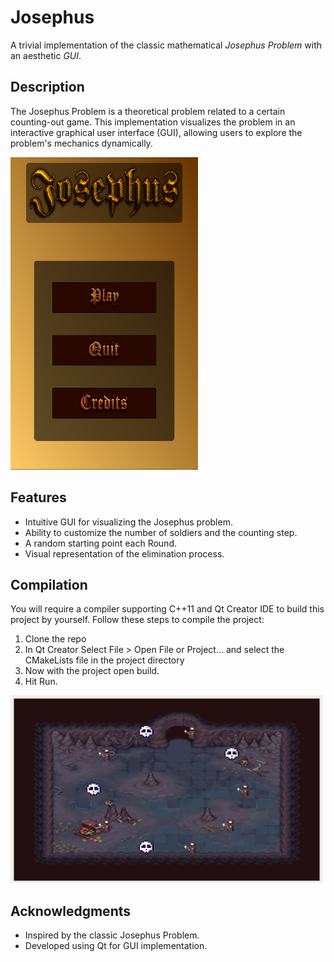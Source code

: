 # Josephus
A trivial implementation of the classic mathematical *Josephus Problem* with an aesthetic *GUI*.

## Description
The Josephus Problem is a theoretical problem related to a certain counting-out game. This implementation visualizes the problem in an interactive graphical user interface (GUI), allowing users to explore the problem's mechanics dynamically.

<img src="/resources/main.png" alt="Main Menu" width="300" height="500">

## Features
- Intuitive GUI for visualizing the Josephus problem.
- Ability to customize the number of soldiers and the counting step.
- A random starting point each Round.
- Visual representation of the elimination process.

## Compilation
You will require a compiler supporting C++11 and Qt Creator IDE to build this project by yourself. Follow these steps to compile the project:
1. Clone the repo
2. In Qt Creator Select File > Open File or Project... and select the CMakeLists file in the project directory
3. Now with the project open build.
4. Hit Run.

<img src="/resources/gameplay.png" alt="Game Play" width="500" height="300">


## Acknowledgments
- Inspired by the classic Josephus Problem.
- Developed using Qt for GUI implementation.

